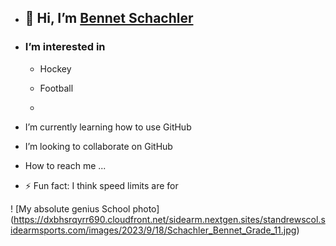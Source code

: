 - ## 🙂 Hi, I’m [Bennet Schachler](https://www.sac.on.ca/)
- ### I’m interested in
  - Hockey
  - Football
 
  - 
- I’m currently learning how to use GitHub
- I’m looking to collaborate on GitHub
- How to reach me ...
  
- ⚡ Fun fact: I think speed limits are for
  
! [My absolute genius School photo] (https://dxbhsrqyrr690.cloudfront.net/sidearm.nextgen.sites/standrewscol.sidearmsports.com/images/2023/9/18/Schachler_Bennet_Grade_11.jpg)
<!---
BennetSchchlr/BennetSchchlr is a ✨ special ✨ repository because its `README.md` (this file) appears on your GitHub profile.
You can click the Preview link to take a look at your changes.
--->
